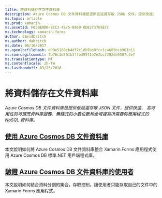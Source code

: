 ```yaml
---
title: 將資料儲存在文件資料庫
description: Azure Cosmos DB 文件資料庫是提供低延遲存取 JSON 文件，提供快速、 高可用性的可擴充資料庫服務，無縫式的小數位數和全域複寫所需要的應用程式的 NoSQL 資料庫。
ms.topic: article
ms.prod: xamarin
ms.assetid: F050E9D0-8CC3-4E75-8960-0D8273769E7C
ms.technology: xamarin-forms
author: davidbritch
ms.author: dabritch
ms.date: 06/16/2017
ms.openlocfilehash: d09e5188cb4d37c1db5bb0fce1c4689bcb961b11
ms.sourcegitcommit: 7b76c3d761b3ffb49541e2e2bcf292de6587c4e7
ms.translationtype: MT
ms.contentlocale: zh-TW
ms.lasthandoff: 03/23/2018
---
```

# <a name="storing-data-in-a-document-database"></a>將資料儲存在文件資料庫

_Azure Cosmos DB 文件資料庫是提供低延遲存取 JSON 文件，提供快速、 高可用性的可擴充資料庫服務，無縫式的小數位數和全域複寫所需要的應用程式的 NoSQL 資料庫。_

## <a name="consuming-an-azure-cosmos-db-document-databaseconsumingmd"></a>[使用 Azure Cosmos DB 文件資料庫](consuming.md)

本文說明如何將 Azure Cosmos DB 文件資料庫整合 Xamarin.Forms 應用程式使用 Azure Cosmos DB 標準.NET 用戶端程式庫。

## <a name="authenticating-users-with-an-azure-cosmos-db-document-databaseauthenticationmd"></a>[驗證 Azure Cosmos DB 文件資料庫的使用者](authentication.md)

本文說明如何結合資料分割的集合，存取控制，讓使用者只能存取自己的文件中的 Xamarin.Forms 應用程式。
